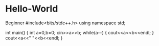 # Hello-World
Beginner
#include<bits/stdc++.h>
using namespace std;


int main()
{
int a=0,b=0;
cin>>a>>b;
while(a--)
{
cout<<a<<b<<endl;
}
cout<<a<<" "<<b<<endl;
}


